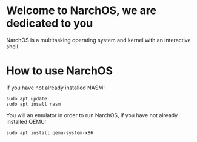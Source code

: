 # Welcome to NarchOS, we are dedicated to you
NarchOS is a multitasking operating system and kernel with an interactive shell

# How to use NarchOS
If you have not already installed NASM:
``` 
sudo apt update
sudo apt insall nasm
```
You will an emulator in order to run NarchOS, if you have not already installed QEMU:
``` 
sudo apt install qemu-system-x86 
```
